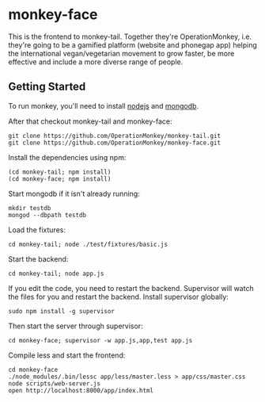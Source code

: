 monkey-face
===========

This is the frontend to monkey-tail. Together they're OperationMonkey, i.e. they're going to be a gamified platform (website and phonegap app) helping the international vegan/vegetarian movement to grow faster, be more effective and include a more diverse range of people.

Getting Started
---------------

To run monkey, you'll need to install [nodejs](http://nodejs.org/) and [mongodb](http://www.mongodb.org/).

After that checkout monkey-tail and monkey-face:

    git clone https://github.com/OperationMonkey/monkey-tail.git
    git clone https://github.com/OperationMonkey/monkey-face.git

Install the dependencies using npm:

    (cd monkey-tail; npm install)
    (cd monkey-face; npm install)

Start mongodb if it isn't already running:

    mkdir testdb
    mongod --dbpath testdb

Load the fixtures:

    cd monkey-tail; node ./test/fixtures/basic.js

Start the backend:

    cd monkey-tail; node app.js

If you edit the code, you need to restart the backend.
Supervisor will watch the files for you and restart the backend. Install supervisor globally:

    sudo npm install -g supervisor

Then start the server through supervisor:

    cd monkey-face; supervisor -w app.js,app,test app.js

Compile less and start the frontend:

    cd monkey-face
    ./node_modules/.bin/lessc app/less/master.less > app/css/master.css
    node scripts/web-server.js
    open http://localhost:8000/app/index.html
